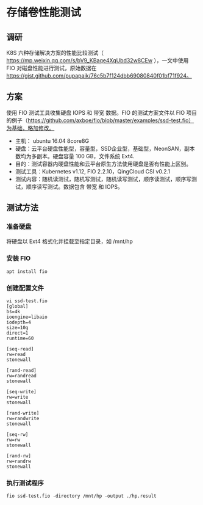 # 存储卷性能测试

## 调研

K8S 六种存储解决方案的性能比较测试（ https://mp.weixin.qq.com/s/bV9_KBaqe4XqUbd32w8CEw ），一文中使用 FIO 对磁盘性能进行测试，原始数据在 https://gist.github.com/pupapaik/76c5b7f124dbb69080840f01bf71f924。

## 方案

使用 FIO 测试工具收集硬盘 IOPS 和 带宽 数据。FIO 的测试方案文件以 FIO 项目的例子（https://github.com/axboe/fio/blob/master/examples/ssd-test.fio）为基础，略加修改。
- 主机： ubuntu 16.04 8core8G
- 硬盘：云平台硬盘性能型，容量型，SSD企业型，基础型，NeonSAN，副本数均为多副本。硬盘容量 100 GB，文件系统 Ext4.
- 目的：测试容器内硬盘性能和云平台原生方法使用硬盘是否有性能上区别。
- 测试工具：Kubernetes v1.12, FIO 2.2.10，QingCloud CSI v0.2.1
- 测试内容：随机读测试，随机写测试，随机读写测试，顺序读测试，顺序写测试，顺序读写测试。数据包含 带宽 和 IOPS。

## 测试方法

### 准备硬盘

将硬盘以 Ext4 格式化并挂载至指定目录，如 /mnt/hp

### 安装 FIO
```
apt install fio
```

### 创建配置文件

```
vi ssd-test.fio
[global]
bs=4k
ioengine=libaio
iodepth=4
size=10g
direct=1
runtime=60

[seq-read]
rw=read
stonewall

[rand-read]
rw=randread
stonewall

[seq-write]
rw=write
stonewall

[rand-write]
rw=randwrite
stonewall

[seq-rw]
rw=rw
stonewall

[rand-rw]
rw=randrw
stonewall
```

### 执行测试程序
```
fio ssd-test.fio -directory /mnt/hp -output ./hp.result
```
